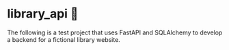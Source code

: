 # library_api 📖

The following is a test project that uses FastAPI and SQLAlchemy to develop a backend for a fictional library website.
